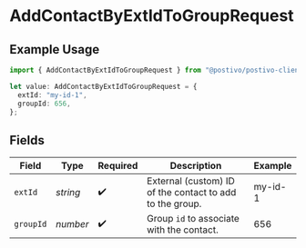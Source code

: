 # AddContactByExtIdToGroupRequest

## Example Usage

```typescript
import { AddContactByExtIdToGroupRequest } from "@postivo/postivo-client/models/operations";

let value: AddContactByExtIdToGroupRequest = {
  extId: "my-id-1",
  groupId: 656,
};
```

## Fields

| Field                                                    | Type                                                     | Required                                                 | Description                                              | Example                                                  |
| -------------------------------------------------------- | -------------------------------------------------------- | -------------------------------------------------------- | -------------------------------------------------------- | -------------------------------------------------------- |
| `extId`                                                  | *string*                                                 | :heavy_check_mark:                                       | External (custom) ID of the contact to add to the group. | my-id-1                                                  |
| `groupId`                                                | *number*                                                 | :heavy_check_mark:                                       | Group `id` to associate with the contact.                | 656                                                      |